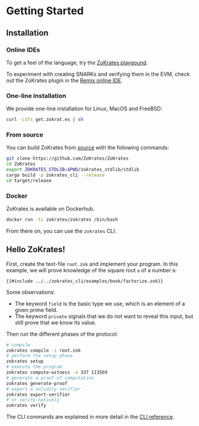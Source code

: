 # Getting Started

## Installation

### Online IDEs

To get a feel of the language, try the [ZoKrates playgound](https://play.zokrat.es).

To experiment with creating SNARKs and verifying them in the EVM, check out the ZoKrates plugin in the [Remix online IDE](https://remix.ethereum.org).


### One-line installation

We provide one-line installation for Linux, MacOS and FreeBSD:

```bash
curl -LSfs get.zokrat.es | sh
```

### From source

You can build ZoKrates from [source](https://github.com/ZoKrates/ZoKrates/) with the following commands:

```bash
git clone https://github.com/ZoKrates/ZoKrates
cd ZoKrates
export ZOKRATES_STDLIB=$PWD/zokrates_stdlib/stdlib
cargo build -p zokrates_cli --release
cd target/release
```

### Docker

ZoKrates is available on Dockerhub.

```bash
docker run -ti zokrates/zokrates /bin/bash
```

From there on, you can use the `zokrates` CLI.

## Hello ZoKrates!

First, create the text-file `root.zok` and implement your program. In this example, we will prove knowledge of the square root `a` of a number `b`:

```zokrates
{{#include ../../zokrates_cli/examples/book/factorize.zok}}
```

Some observations:
- The keyword `field` is the basic type we use, which is an element of a given prime field.
- The keyword `private` signals that we do not want to reveal this input, but still prove that we know its value.

Then run the different phases of the protocol:

```bash
# compile
zokrates compile -i root.zok
# perform the setup phase
zokrates setup
# execute the program
zokrates compute-witness -a 337 113569
# generate a proof of computation
zokrates generate-proof
# export a solidity verifier
zokrates export-verifier
# or verify natively
zokrates verify
```

The CLI commands are explained in more detail in the [CLI reference](toolbox/cli.md).

